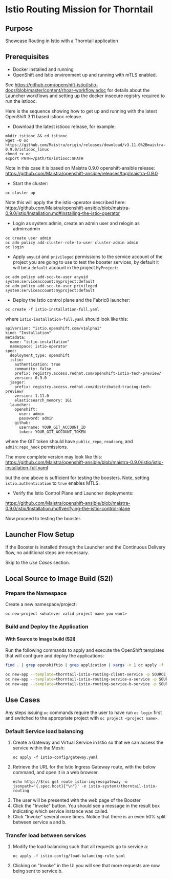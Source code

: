 # Istio Routing Mission for Thorntail

## Purpose

Showcase Routing in Istio with a Thorntail application

## Prerequisites

* Docker installed and running
* OpenShift and Istio environment up and running with mTLS enabled.

See https://github.com/openshift-istio/istio-docs/blob/master/content/rhoar-workflow.adoc for details about the Launcher workflows and setting up the docker insecure registry required to run the istiooc.

Here is the sequence showing how to get up and running with the latest OpenShift 3.11 based istiooc release.

- Download the latest istiooc release, for example:
```
mkdir istiooc && cd istiooc
wget -O oc https://github.com/Maistra/origin/releases/download/v3.11.0%2Bmaistra-0.9.0/istiooc_linux
chmod +x oc
export PATH=/path/to/istiooc:$PATH
```

Note in this case it is based on Maistra 0.9.0 openshift-ansible release:
https://github.com/Maistra/openshift-ansible/releases/tag/maistra-0.9.0

- Start the cluster:
```
oc cluster up
```

Note this will apply the the istio-operator described here:
https://github.com/Maistra/openshift-ansible/blob/maistra-0.9.0/istio/Installation.md#installing-the-istio-operator

- Login as system:admin, create an admin user and relogin as admin:admin
```
oc create user admin
oc adm policy add-cluster-role-to-user cluster-admin admin
oc login
```

- Apply `anyuid` and `privileged` permissions to the service account of the project you are going to use to test the booster services, by default it will be a `default` account in the project `MyProject`:

```
oc adm policy add-scc-to-user anyuid system:serviceaccount:myproject:default
oc adm policy add-scc-to-user privileged system:serviceaccount:myproject:default
```

- Deploy the Istio control plane and the Fabric8 launcher:

```
oc create -f istio-installation-full.yaml
```

where `istio-installation-full.yaml` should look like this:

```
apiVersion: "istio.openshift.com/v1alpha1"
kind: "Installation"
metadata:
  name: "istio-installation"
  namespace: istio-operator
spec:
  deployment_type: openshift
  istio:
    authentication: true
    community: false
    prefix: registry.access.redhat.com/openshift-istio-tech-preview/ 
    version: 0.9.0
  jaeger:
    prefix: registry.access.redhat.com/distributed-tracing-tech-preview/
    version: 1.11.0
    elasticsearch_memory: 1Gi
  launcher:
    openshift:
      user: admin
      password: admin
    github:
      username: YOUR_GIT_ACCOUNT_ID
      token: YOUR_GIT_ACCOUNT_TOKEN
```

where the GIT token should have `public_repo`, `read:org`, and `admin:repo_hook` permissions. 

The more complete version may look like this:
https://github.com/Maistra/openshift-ansible/blob/maistra-0.9.0/istio/istio-installation-full.yaml

but the one above is sufficient for testing the boosters. Note, setting `istio.authentication` to `true` enables MTLS.

- Verify the Istio Control Plane and Launcher deployments:

https://github.com/Maistra/openshift-ansible/blob/maistra-0.9.0/istio/Installation.md#verifying-the-istio-control-plane

Now proceed to testing the booster.

## Launcher Flow Setup

If the Booster is installed through the Launcher and the Continuous Delivery flow, no additional steps are necessary.

Skip to the _Use Cases_ section.

## Local Source to Image Build (S2I)

### Prepare the Namespace

Create a new namespace/project:
```
oc new-project <whatever valid project name you want>
```

### Build and Deploy the Application

#### With Source to Image build (S2I)

Run the following commands to apply and execute the OpenShift templates that will configure and deploy the applications:
```bash
find . | grep openshiftio | grep application | xargs -n 1 oc apply -f

oc new-app --template=thorntail-istio-routing-client-service -p SOURCE_REPOSITORY_URL=https://github.com/wildfly-swarm-openshiftio-boosters/wfswarm-istio-routing -p SOURCE_REPOSITORY_REF=master -p SOURCE_REPOSITORY_DIR=routing-client
oc new-app --template=thorntail-istio-routing-service-a-service -p SOURCE_REPOSITORY_URL=https://github.com/wildfly-swarm-openshiftio-boosters/wfswarm-istio-routing -p SOURCE_REPOSITORY_REF=master -p SOURCE_REPOSITORY_DIR=routing-service-a
oc new-app --template=thorntail-istio-routing-service-b-service -p SOURCE_REPOSITORY_URL=https://github.com/wildfly-swarm-openshiftio-boosters/wfswarm-istio-routing -p SOURCE_REPOSITORY_REF=master -p SOURCE_REPOSITORY_DIR=routing-service-b
```

## Use Cases

Any steps issuing `oc` commands require the user to have run `oc login` first and switched to the appropriate project with `oc project <project name>`.

### Default Service load balancing

1. Create a Gateway and Virtual Service in Istio so that we can access the service within the Mesh:
    ```
    oc apply -f istio-config/gateway.yaml
    ```
2. Retrieve the URL for the Istio Ingress Gateway route, with the below command, and open it in a web browser.
    ```
    echo http://$(oc get route istio-ingressgateway -o jsonpath='{.spec.host}{"\n"}' -n istio-system)/thorntail-istio-routing
    ```
3. The user will be presented with the web page of the Booster
4. Click the "Invoke" button. You should see a message in the result box indicating which service instance was called.
5. Click "Invoke" several more times.
Notice that there is an even 50% split between service a and b.

### Transfer load between services

1. Modify the load balancing such that all requests go to service a:
    ```
    oc apply -f istio-config/load-balancing-rule.yaml
    ```
2. Clicking on "Invoke" in the UI you will see that more requests are now being sent to service b.
